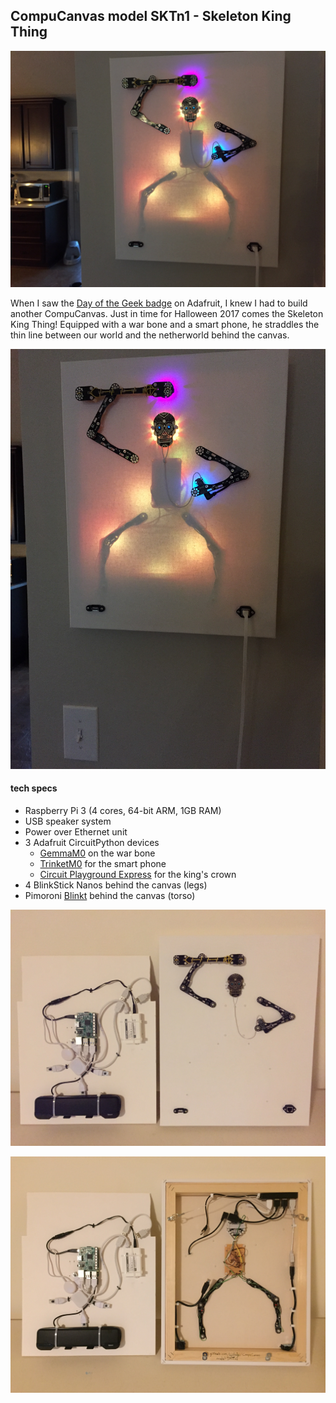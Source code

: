 ## CompuCanvas model SKTn1 - Skeleton King Thing

![SKTn1-horiz](images/SKTn1-horiz.jpg)

When I saw the [Day of the Geek badge](https://www.adafruit.com/product/3590) on Adafruit, I knew I had to build another CompuCanvas.  Just in time for Halloween 2017 comes the Skeleton King Thing!  Equipped with a war bone and a smart phone, he straddles the thin line between our world and the netherworld behind the canvas.

![SKTn1-vert](images/SKTn1-vert.jpg)

#### tech specs

* Raspberry Pi 3 (4 cores, 64-bit ARM, 1GB RAM)
* USB speaker system
* Power over Ethernet unit
* 3 Adafruit CircuitPython devices
  * [GemmaM0](https://www.adafruit.com/product/3501) on the war bone
  * [TrinketM0](https://www.adafruit.com/product/3500) for the smart phone
  * [Circuit Playground Express](https://www.adafruit.com/product/3333) for the king's crown
* 4 BlinkStick Nanos behind the canvas (legs)
* Pimoroni [Blinkt](https://www.adafruit.com/product/3195) behind the canvas (torso)

![SKTn1-front](images/SKTn1-front.jpg)

![SKTn1-back](images/SKTn1-back.jpg)

